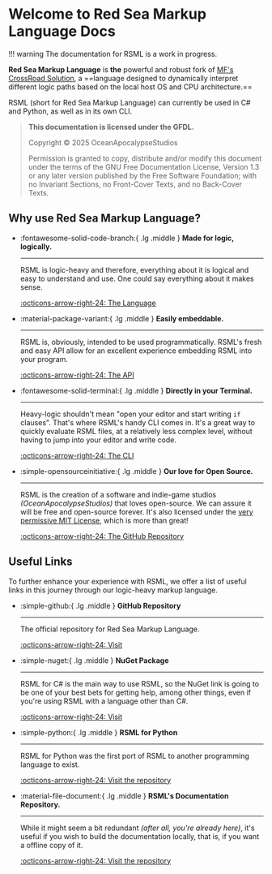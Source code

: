 <!-- Copyright (c)  2025  OceanApocalypseStudios -->
<!-- Permission is granted to copy, distribute and/or modify this document -->
<!-- under the terms of the GNU Free Documentation License, Version 1.3 -->
<!-- or any later version published by the Free Software Foundation; -->
<!-- with no Invariant Sections, no Front-Cover Texts, and no Back-Cover Texts. -->

# Welcome to Red Sea Markup Language Docs
!!! warning
    The documentation for RSML is a work in progress.

**Red Sea Markup Language** is **the** powerful and robust fork of [MF's CrossRoad Solution](https://mf366-coding.github.io/documentation/mfroad/mfroad_1.0.html "MFRoad"), a ==language designed to dynamically interpret different logic paths based on the local host OS and CPU architecture.==

RSML (short for Red Sea Markup Language) can currently be used in C# and Python, as well as in its own CLI.

> **This documentation is licensed under the GFDL.**
>
> Copyright &copy; 2025  OceanApocalypseStudios
> 
> Permission is granted to copy, distribute and/or modify this document
> under the terms of the GNU Free Documentation License, Version 1.3
> or any later version published by the Free Software Foundation;
> with no Invariant Sections, no Front-Cover Texts, and no Back-Cover Texts.

## Why use Red Sea Markup Language?
<div class="grid cards" markdown>

-   :fontawesome-solid-code-branch:{ .lg .middle } **Made for logic, logically.**

    ---

    RSML is logic-heavy and therefore, everything about it is logical and easy to understand and use. One could say everything about it makes sense.

    [:octicons-arrow-right-24: The Language](language/index.md)

-   :material-package-variant:{ .lg .middle } **Easily embeddable.**

    ---

    RSML is, obviously, intended to be used programmatically. RSML's fresh and easy API allow for an excellent experience embedding RSML into your program.

    [:octicons-arrow-right-24: The API](api/index.md)

-   :fontawesome-solid-terminal:{ .lg .middle } **Directly in your Terminal.**

    ---

    Heavy-logic shouldn't mean "open your editor and start writing `if` clauses". That's where RSML's handy CLI comes in. It's a great way to quickly evaluate RSML files, at a relatively less complex level, without having to jump into your editor and write code.

    [:octicons-arrow-right-24: The CLI](cli/index.md)

-   :simple-opensourceinitiative:{ .lg .middle } **Our love for Open Source.**

    ---

    RSML is the creation of a software and indie-game studios _(OceanApocalypseStudios)_ that loves open-source. We can assure it will be free and open-source forever. It's also licensed under the [very permissive MIT License](https://mit-license.org), which is more than great!

    [:octicons-arrow-right-24: The GitHub Repository](https://github.com/OceanApocalypseStudios/RedSeaMarkupLanguage/)

</div>

## Useful Links
To further enhance your experience with RSML, we offer a list of useful links in this journey through our logic-heavy markup language.

<div class="grid cards" markdown>

-   :simple-github:{ .lg .middle } **GitHub Repository**

    ---

    The official repository for Red Sea Markup Language.

    [:octicons-arrow-right-24: Visit](https://github.com/OceanApocalypseStudios/RedSeaMarkupLanguage)

-   :simple-nuget:{ .lg .middle } **NuGet Package**

    ---

    RSML for C# is the main way to use RSML, so the NuGet link is going to be one of your best bets for getting help, among other things, even if you're using RSML with a language other than C#.

    [:octicons-arrow-right-24: Visit](https://www.nuget.org/packages/RSML/)

-   :simple-python:{ .lg .middle } **RSML for Python**

    ---

    RSML for Python was the first port of RSML to another programming language to exist.

    [:octicons-arrow-right-24: Visit the repository](https://github.com/OceanApocalypseStudios/RSML.Python/)

-   :material-file-document:{ .lg .middle } **RSML's Documentation Repository.**

    ---

    While it might seem a bit redundant _(after all, you're already here)_, it's useful if you wish to build the documentation locally, that is, if you want a offline copy of it.

    [:octicons-arrow-right-24: Visit the repository](https://github.com/OceanApocalypseStudios/rsml-docs/)

</div>
